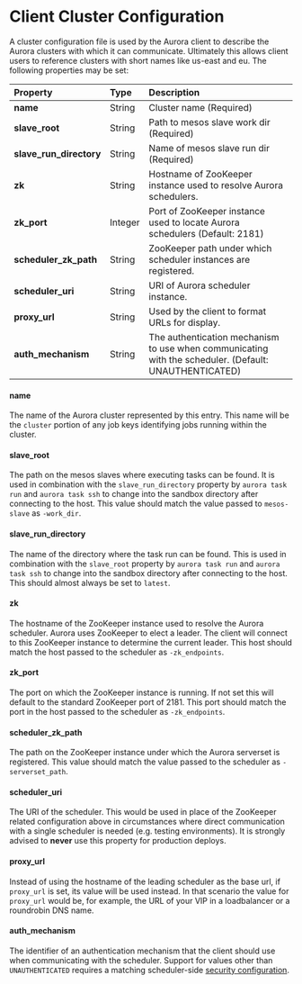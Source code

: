 # Client Cluster Configuration

A cluster configuration file is used by the Aurora client to describe the Aurora clusters with
which it can communicate. Ultimately this allows client users to reference clusters with short names
like us-east and eu. The following properties may be set:

  **Property**             | **Type** | **Description**
  :------------------------| :------- | :--------------
   **name**                | String   | Cluster name (Required)
   **slave_root**          | String   | Path to mesos slave work dir (Required)
   **slave_run_directory** | String   | Name of mesos slave run dir (Required)
   **zk**                  | String   | Hostname of ZooKeeper instance used to resolve Aurora schedulers.
   **zk_port**             | Integer  | Port of ZooKeeper instance used to locate Aurora schedulers (Default: 2181)
   **scheduler_zk_path**   | String   | ZooKeeper path under which scheduler instances are registered.
   **scheduler_uri**       | String   | URI of Aurora scheduler instance.
   **proxy_url**           | String   | Used by the client to format URLs for display.
   **auth_mechanism**      | String   | The authentication mechanism to use when communicating with the scheduler. (Default: UNAUTHENTICATED)

#### name

The name of the Aurora cluster represented by this entry. This name will be the `cluster` portion of
any job keys identifying jobs running within the cluster.

#### slave_root

The path on the mesos slaves where executing tasks can be found. It is used in combination with the
`slave_run_directory` property by `aurora task run` and `aurora task ssh` to change into the sandbox
directory after connecting to the host. This value should match the value passed to `mesos-slave`
as `-work_dir`.

#### slave_run_directory

The name of the directory where the task run can be found. This is used in combination with the
`slave_root` property by `aurora task run` and `aurora task ssh` to change into the sandbox
directory after connecting to the host. This should almost always be set to `latest`.

#### zk

The hostname of the ZooKeeper instance used to resolve the Aurora scheduler. Aurora uses ZooKeeper
to elect a leader. The client will connect to this ZooKeeper instance to determine the current
leader. This host should match the host passed to the scheduler as `-zk_endpoints`.

#### zk_port

The port on which the ZooKeeper instance is running. If not set this will default to the standard
ZooKeeper port of 2181. This port should match the port in the host passed to the scheduler as
`-zk_endpoints`.

#### scheduler_zk_path

The path on the ZooKeeper instance under which the Aurora serverset is registered. This value should
match the value passed to the scheduler as `-serverset_path`.

#### scheduler_uri

The URI of the scheduler. This would be used in place of the ZooKeeper related configuration above
in circumstances where direct communication with a single scheduler is needed (e.g. testing
environments). It is strongly advised to **never** use this property for production deploys.

#### proxy_url

Instead of using the hostname of the leading scheduler as the base url, if `proxy_url` is set, its
value will be used instead. In that scenario the value for `proxy_url` would be, for example, the
URL of your VIP in a loadbalancer or a roundrobin DNS name.

#### auth_mechanism

The identifier of an authentication mechanism that the client should use when communicating with the
scheduler. Support for values other than `UNAUTHENTICATED` requires a matching scheduler-side
[security configuration](/documentation/0.12.0/security/).
